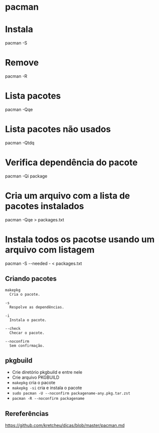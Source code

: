 # pacman

# Instala
pacman -S

# Remove
pacman -R

# Lista pacotes
pacman -Qqe

# Lista pacotes não usados
pacman -Qtdq

# Verifica dependência do pacote
pacman -Qi package

# Cria um arquivo com a lista de pacotes instalados
pacman -Qqe > packages.txt 

# Instala todos os pacotse usando um arquivo com listagem
pacman -S --needed - < packages.txt 

## Criando pacotes

```
makepkg
  Cria o pacote.

-s
  Respolve as dependências.

-i
  Instala o pacote.

--check
  Checar o pacote.

--noconfirm
  Sem confirmação.
```

## pkgbuild
- Crie diretório pkgbuild e entre nele
- Crie arquivo PKGBUILD
- `makepkg` cria o pacote
- `makepkg -si` cria e instala o pacote
- `sudo pacman -U --noconfirm packagename-any.pkg.tar.zst`
- `pacman -R --noconfirm packagename`

## Rereferências
https://github.com/kretcheu/dicas/blob/master/pacman.md
